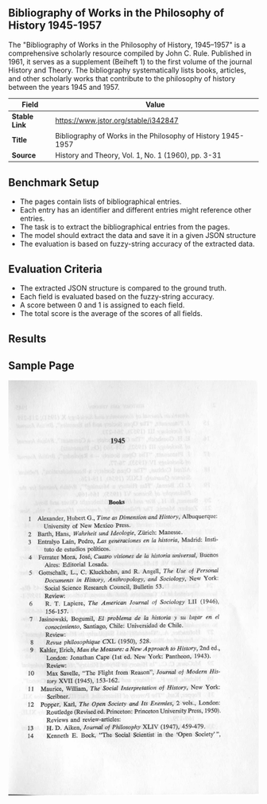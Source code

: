 ## Bibliography of Works in the Philosophy of History 1945-1957
The "Bibliography of Works in the Philosophy of History, 1945–1957" is a 
comprehensive scholarly resource compiled by John C. Rule. Published in 1961, 
it serves as a supplement (Beiheft 1) to the first volume of the journal History and Theory. 
The bibliography systematically lists books, articles, and other scholarly works that contribute 
to the philosophy of history between the years 1945 and 1957.

| **Field**       | **Value**                                                    |
|-----------------|--------------------------------------------------------------|
| **Stable Link** | https://www.jstor.org/stable/i342847                         |
| **Title**       | Bibliography of Works in the Philosophy of History 1945-1957 |
| **Source**      | History and Theory, Vol. 1, No. 1 (1960), pp. 3-31           |

## Benchmark Setup
- The pages contain lists of bibliographical entries.
- Each entry has an identifier and different entries might reference other entries.
- The task is to extract the bibliographical entries from the pages.
- The model should extract the data and save it in a given JSON structure
- The evaluation is based on fuzzy-string accuracy of the extracted data.

## Evaluation Criteria
- The extracted JSON structure is compared to the ground truth.
- Each field is evaluated based on the fuzzy-string accuracy.
- A score between 0 and 1 is assigned to each field.
- The total score is the average of the scores of all fields.

## Results


## Sample Page
![Sample Page](images/page_2.jpeg)